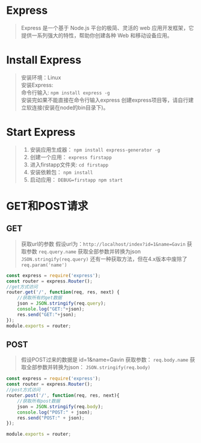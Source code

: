 # Express
> Express 是一个基于 Node.js 平台的极简、灵活的 web 应用开发框架，它提供一系列强大的特性，帮助你创建各种 Web 和移动设备应用。

# Install Express
> 安装环境：Linux<br>
> 安装Express:<br>
> 命令行输入: `npm install express -g`<br>
> 安装完如果不能直接在命令行输入express 创建express项目等，请自行建立软连接(安装在node的bin目录下)。

# Start Express 
> 1. 安装应用生成器： `npm install express-generator -g`
> 2. 创建一个应用： `express firstapp`
> 3. 进入firstapp文件夹: `cd firstapp`
> 4. 安装依赖包： `npm install`
> 5. 启动应用： `DEBUG=firstapp npm start`

# GET和POST请求
## GET
> 获取url的参数
> 假设url为：`http://localhost/index?id=1&name=Gavin`
> 获取参数 `req.query.name`
> 获取全部参数并转换为json `JSON.stringify(req.query)`
> 还有一种获取方法，但在4.x版本中废除了 `req.param('name')`

```javascript
const express = require('express');
const router = express.Router();
//get方式访问
router.get('/', function(req, res, next) {
	//获取所有的get数据
	json = JSON.stringify(req.query);
	console.log("GET:"+json);
	res.send("GET:"+json);
});
module.exports = router;
```

## POST
> 假设POST过来的数据是 id=1&name=Gavin
> 获取参数： `req.body.name`
> 获取全部参数并转换为json： `JSON.stringify(req.body)`

```javascript
const express = require('express');
const router = express.Router();
//post方式访问
router.post('/', function(req, res, next){
	//获取所有post数据
	json = JSON.stringify(req.body);
	console.log("POST:" + json);
	res.send("POST:" + json);
});

module.exports = router;
```